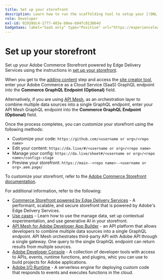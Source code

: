 ```yaml
---
title: Set up your storefront
description: Learn how to run the scaffolding tool to setup your [!DNL Adobe Commerce as a Cloud Service] storefront.
role: Developer
exl-id: 02928dc4-1777-483e-b0ee-b04fc813864d
badgeSaas: label="SaaS only" type="Positive" url="https://experienceleague.adobe.com/en/docs/commerce/user-guides/product-solutions" tooltip="Applies to Adobe Commerce as a Cloud Service and Adobe Commerce Optimizer projects only (Adobe-managed SaaS infrastructure)."
---
```

# Set up your storefront

Set up your Adobe Commerce Storefront powered by Edge Delivery Services using the instructions in [set up your storefront](../optimizer/storefront.md).

When you get to the [adding content](../optimizer/storefront.md#step-6-add-content) step and access the [site creator tool](https://da.live/app/adobe-commerce/storefront-tools/tools/site-creator/site-creator), enter your Adobe Commerce as a Cloud Service (SaaS) GraphQL endpoint into the **Commerce GraphQL Endpoint (Optional)** field.

Alternatively, if you are using [API Mesh](https://developer.adobe.com/graphql-mesh-gateway/mesh/basic), as an orchestration layer to combine multiple data sources into a single GraphQL endpoint, enter your API Mesh GraphQL endpoint into the **Commerce GraphQL Endpoint (Optional)** field.

Once the process completes, you can customize your storefront using the following methods:

* Customize your code: `https://github.com/<username or org>/<repo name>`
* Edit your content: `https://da.live/#/<username or org>/<repo name>`
* Manage your config: `https://da.live/sheet#/<username or org>/<repo name>/configs-stage`
* Preview your storefront: `https://main--<repo name>--<username or org>.aem.page/`

To customize your storefront, refer to the [Adobe Commerce Storefront documentation](https://experienceleague.adobe.com/developer/commerce/storefront/).

For additional information, refer to the following:

* [Commerce Storefront powered by Edge Delivery Services](https://experienceleague.adobe.com/developer/commerce/storefront/get-started/) - A performant, scalable, and secure storefront that is powered by Adobe's Edge Delivery Services.
* [Use cases](./use-cases.md) - Learn how to use the manage data, set up contextual experimentation, and use generative AI in your storefront.
* [API Mesh for Adobe Developer App Builder](https://developer.adobe.com/graphql-mesh-gateway/mesh/) - an API platform that allows developers to combine multiple data sources into a single GraphQL endpoint. API Mesh orchestrates third-party API with Adobe API through a single gateway. One query to the single GraphQL endpoint can return results from multiple sources.
* [Adobe Developer Console](https://developer.adobe.com/developer-console/docs/guides/) - A collection of developer tools with access to APIs, events, runtime functions, and plugins, whic you can use to build projects for Adobe applications.
* [Adobe I/O Runtime](https://developer.adobe.com/runtime/docs/) - A serverless engine for deploying custom code that responds to events and executes functions in the cloud.